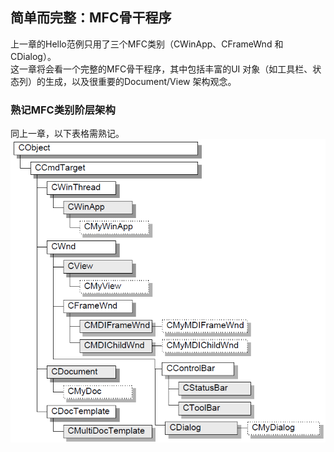 ## 简单而完整：MFC骨干程序
上一章的Hello范例只用了三个MFC类别（CWinApp、CFrameWnd 和CDialog）。  
这一章将会看一个完整的MFC骨干程序，其中包括丰富的UI 对象（如工具栏、状态列）的生成，以及很重要的Document/View 架构观念。   
### 熟记MFC类别阶层架构
同上一章，以下表格需熟记。   
![](https://github.com/sii2017/image/blob/master/MFC%E6%9E%B6%E6%9E%84.jpg)   
